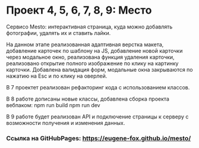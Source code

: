 # Проект 4, 5, 6, 7, 8, 9: Место

Cервисо Mesto: интерактивная страница, куда можно добавлять фотографии, удалять их и ставить лайки.

На данном этапе реализованная адаптивная верстка макета, добавление карточек по шаблону на JS, добавление новой карточки через модальное окно, реализована функция удаления карточки, реализовано открытие полного изображение по клику на картинку карточки. Добавлена валидация форм, модальные окна закрываются по нажатию на Esc и по клику на оверлей.

В 7 проектет реализован рефакторинг кода с использованием классов.

В 8 работе дописаны новые классы, добавлена сборка проекта вебпаком:
npm run build
npm run dev

В 9 работе будет реализован API и подключение страницы к серверу с возможности получения и изменения данных.

### Ссылка на GitHubPages: https://eugene-fox.github.io/mesto/


